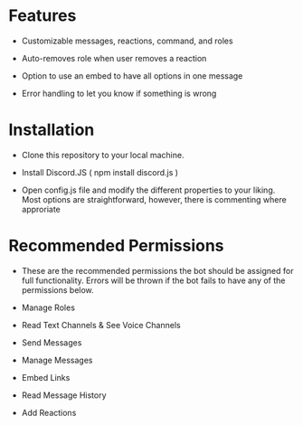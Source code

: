 # Features
- Customizable messages, reactions, command, and roles

- Auto-removes role when user removes a reaction

- Option to use an embed to have all options in one message

- Error handling to let you know if something is wrong

# Installation
- Clone this repository to your local machine.

- Install Discord.JS
  ( npm install discord.js )
 
- Open config.js file and modify the different properties to your liking. Most options are straightforward, however, there is commenting where approriate

# Recommended Permissions
- These are the recommended permissions the bot should be assigned for full functionality. Errors will be thrown if the bot fails to have any of the permissions below.

- Manage Roles
- Read Text Channels & See Voice Channels
- Send Messages
- Manage Messages
- Embed Links
- Read Message History
- Add Reactions
